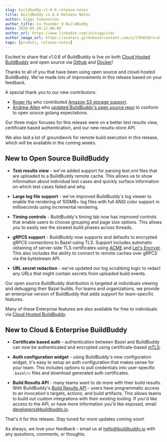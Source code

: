 ```yaml
---
slug: buildbuddy-v1-0-6-release-notes
title: BuildBuddy v1.0.6 Release Notes
author: Siggi Simonarson
author_title: Co-founder @ BuildBuddy
date: 2020-05-20:12:00:00
author_url: https://www.linkedin.com/in/siggisim/
author_image_url: https://avatars.githubusercontent.com/u/1704556?v=4
tags: [product, release-notes]
---
```


Excited to share that v1.0.6 of BuildBuddy is live on both [Cloud Hosted BuildBuddy](https://app.buildbuddy.io/) and open source via [Github](https://github.com/buildbuddy-io/buildbuddy) and [Docker](https://github.com/buildbuddy-io/buildbuddy/blob/master/SETUP.md#docker-image)!

Thanks to all of you that have been using open source and cloud-hosted BuildBuddy. We've made lots of improvements in this release based on your feedback.

A special thank you to our new contributors:

- [Roger Hu](https://github.com/rogerhu) who contributed [Amazon S3 storage support](https://github.com/buildbuddy-io/buildbuddy/commit/8ba12398e448b457cdbd1e0c8913e9aba46323cb).
- [Andrew Allen](https://github.com/achew22) who [updated BuildBuddy's open source repo](https://github.com/buildbuddy-io/buildbuddy/commit/59bee5228c7c3da9d0cdaba934fce2118e7e9adc) to conform to open source golang expectations.

Our three major focuses for this release were on a better test results view, certificate based authentication, and our new results-store API.

We also laid a lot of groundwork for remote build execution in this release, which will be available in the coming weeks.

<!-- truncate -->

## New to Open Source BuildBuddy

- **Test results view** - we've added support for parsing test.xml files that are uploaded to a BuildBuddy remote cache. This allows us to show information about individual test cases and quickly surface information on which test cases failed and why.

- **Large log file support** - we've improved BuildBuddy's log viewer to enable the rendering of 100MB+ log files with full ANSI color support in milliseconds using incremental rendering.

- **Timing controls** - BuildBuddy's timing tab now has improved controls that enable users to choose grouping and page size options. This allows you to easily see the slowest build phases across threads.

- **gRPCS support** - BuildBuddy now supports and defaults to encrypted gRPCS connections to Bazel using TLS. Support includes automatic obtaining of server-side TLS certificates using [ACME](https://en.wikipedia.org/wiki/Automated_Certificate_Management_Environment) and [Let's Encrypt](https://letsencrypt.org/). This also includes the ability to connect to remote caches over gRPCS via the bytestream API.
- **URL secret redaction** - we've updated our log scrubbing logic to redact any URLs that might contain secrets from uploaded build events.

Our open source BuildBuddy distribution is targeted at individuals viewing and debugging their Bazel builds. For teams and organizations, we provide an enterprise version of BuildBuddy that adds support for team-specific features.

Many of these Enterprise features are also available for free to individuals via [Cloud Hosted BuildBuddy](https://app.buildbuddy.io/).

## New to Cloud & Enterprise BuildBuddy

- **Certificate based auth** - authentication between Bazel and BuildBuddy can now be authenticated and encrypted using certificate-based [mTLS](https://en.wikipedia.org/wiki/Mutual_authentication).
- **Auth configuration widget** - using BuildBuddy's new configuration widget, it's easy to setup an auth configuration that makes sense for your team. This includes options to pull credentials into user-specific `.bazelrc` files and download generated auth certificates.

- **Build Results API** - many teams want to do more with their build results. With BuildBuddy's [Build Results API](https://github.com/buildbuddy-io/buildbuddy/blob/master/proto/api/v1/service.proto) - users have programmatic access to an invocation's targets, actions, and build artifacts. This allows teams to build out custom integrations with their existing tooling. If you'd like access to the API, or have more information you'd like exposed, email [developers@buildbuddy.io](https://buildbuddy.io/blog/buildbuddy-v1-0-6-release-notes/developers@buildbuddy.io).

That's it for this release. Stay tuned for more updates coming soon!

As always, we love your feedback - email us at <hello@buildbuddy.io> with any questions, comments, or thoughts.
